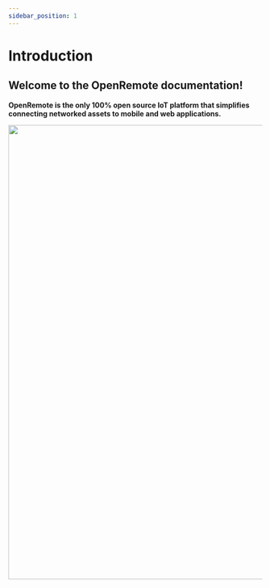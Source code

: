```yaml
---
sidebar_position: 1
---
```


# Introduction

## Welcome to the OpenRemote documentation!

**OpenRemote is the only 100% open source IoT platform that simplifies connecting networked assets to mobile and web applications.**

<img src="https://openremote.io/wp-content/uploads/2023/09/OpenRemote_Architecture-scaled.jpg" width="900"/>
